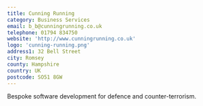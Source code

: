 ```yaml
---
title: Cunning Running
category: Business Services
email: b_b@cunningrunning.co.uk
telephone: 01794 834750
website: 'http://www.cunningrunning.co.uk'
logo: 'cunning-running.png'
address1: 32 Bell Street
city: Romsey
county: Hampshire
country: UK
postcode: SO51 8GW
---
```

Bespoke software development for defence and counter-terrorism.
